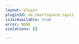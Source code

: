 ```yaml
---
layout: plugin
pluginId: de.smartsquare.squit
isJarAvailable: true
error: NONE
violations: []

---
```

